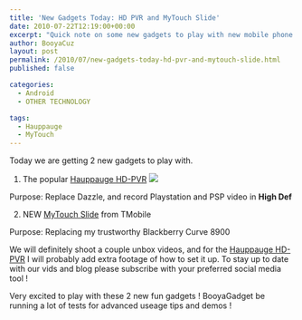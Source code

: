 ```yaml
---
title: 'New Gadgets Today: HD PVR and MyTouch Slide'
date: 2010-07-22T12:19:00+00:00
excerpt: "Quick note on some new gadgets to play with new mobile phone and HD video recorder, the Hauppauge"
author: BooyaCuz
layout: post
permalink: /2010/07/new-gadgets-today-hd-pvr-and-mytouch-slide.html
published: false

categories:
  - Android
  - OTHER TECHNOLOGY

tags:
  - Hauppauge
  - MyTouch
---
```

Today we are getting 2 new gadgets to play with.

1. The popular [Hauppauge HD-PVR](http://amzn.to/2f2UFF6)
<a href="https://www.amazon.com/gp/product/B0018LX0DY/ref=as_li_ss_il?ie=UTF8&linkCode=li2&tag=booya-20&linkId=c70b53aebc0d3a72088c8778be958e19" target="_blank"><img border="0" src="//ws-na.amazon-adsystem.com/widgets/q?_encoding=UTF8&ASIN=B0018LX0DY&Format=_SL160_&ID=AsinImage&MarketPlace=US&ServiceVersion=20070822&WS=1&tag=booya-20" ></a><img src="https://ir-na.amazon-adsystem.com/e/ir?t=booya-20&l=li2&o=1&a=B0018LX0DY" width="1" height="1" border="0" alt="" style="border:none !important; margin:0px !important;" />
  
Purpose: Replace Dazzle, and record Playstation and PSP video in **High Def**

2. NEW [MyTouch Slide](http://amzn.to/2ebULeY) from TMobile
  
Purpose: Replacing my trustworthy Blackberry Curve 8900

We will definitely shoot a couple unbox videos, and for the [Hauppauge HD-PVR](http://amzn.to/2f2UFF6) I will probably add extra footage of how to set it up. To stay up to date with our vids and blog please subscribe with your preferred social media tool !

Very excited to play with these 2 new fun gadgets ! BooyaGadget be running a lot of tests for advanced useage tips and demos !

